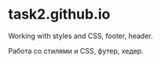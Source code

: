 # task2.github.io
Working with styles and CSS, footer, header.

Работа со стилями и CSS, футер, хедер. 
